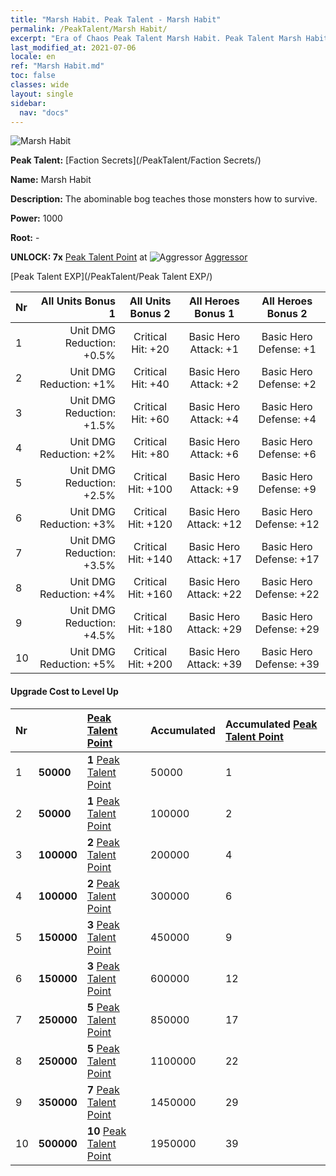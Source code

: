 ```yaml
---
title: "Marsh Habit. Peak Talent - Marsh Habit"
permalink: /PeakTalent/Marsh Habit/
excerpt: "Era of Chaos Peak Talent Marsh Habit. Peak Talent Marsh Habit. Marsh Habit"
last_modified_at: 2021-07-06
locale: en
ref: "Marsh Habit.md"
toc: false
classes: wide
layout: single
sidebar:
  nav: "docs"
---
```


  ![Marsh Habit](/images/pt/talent_3005.png)

  **Peak Talent:** [Faction Secrets](/PeakTalent/Faction Secrets/)

  **Name:** Marsh Habit

  **Description:** The abominable bog teaches those monsters how to survive.

  **Power:** 1000

  **Root:** -

  **UNLOCK: 7x** [Peak Talent Point](/Items/con_934/) at ![Aggressor](/images/pt/talent_3004.png) [Aggressor](/PeakTalent/Aggressor/)

  [Peak Talent EXP](/PeakTalent/Peak Talent EXP/)

  | Nr | All Units Bonus 1 | All Units Bonus 2 | All Heroes Bonus 1 | All Heroes Bonus 2 |
  |:---|--------------:|:-------------:|:-------------:|:-------------:|
  | 1 | Unit DMG Reduction: +0.5% | Critical Hit: +20 | Basic Hero Attack: +1 | Basic Hero Defense: +1 |
  | 2 | Unit DMG Reduction: +1% | Critical Hit: +40 | Basic Hero Attack: +2 | Basic Hero Defense: +2 |
  | 3 | Unit DMG Reduction: +1.5% | Critical Hit: +60 | Basic Hero Attack: +4 | Basic Hero Defense: +4 |
  | 4 | Unit DMG Reduction: +2% | Critical Hit: +80 | Basic Hero Attack: +6 | Basic Hero Defense: +6 |
  | 5 | Unit DMG Reduction: +2.5% | Critical Hit: +100 | Basic Hero Attack: +9 | Basic Hero Defense: +9 |
  | 6 | Unit DMG Reduction: +3% | Critical Hit: +120 | Basic Hero Attack: +12 | Basic Hero Defense: +12 |
  | 7 | Unit DMG Reduction: +3.5% | Critical Hit: +140 | Basic Hero Attack: +17 | Basic Hero Defense: +17 |
  | 8 | Unit DMG Reduction: +4% | Critical Hit: +160 | Basic Hero Attack: +22 | Basic Hero Defense: +22 |
  | 9 | Unit DMG Reduction: +4.5% | Critical Hit: +180 | Basic Hero Attack: +29 | Basic Hero Defense: +29 |
  | 10 | Unit DMG Reduction: +5% | Critical Hit: +200 | Basic Hero Attack: +39 | Basic Hero Defense: +39 |


#### Upgrade Cost to Level Up

  | Nr | <i class="fas fa-coins"/> | [Peak Talent Point](/Items/con_934/) | Accumulated <i class="fas fa-coins"/> | Accumulated [Peak Talent Point](/Items/con_934/) |
  |:---|:--------------|:-------------|:-------------|:-------------|
  | 1 | **50000** | **1** [Peak Talent Point](/Items/con_934/) | 50000 | 1 |
  | 2 | **50000** | **1** [Peak Talent Point](/Items/con_934/) | 100000 | 2 |
  | 3 | **100000** | **2** [Peak Talent Point](/Items/con_934/) | 200000 | 4 |
  | 4 | **100000** | **2** [Peak Talent Point](/Items/con_934/) | 300000 | 6 |
  | 5 | **150000** | **3** [Peak Talent Point](/Items/con_934/) | 450000 | 9 |
  | 6 | **150000** | **3** [Peak Talent Point](/Items/con_934/) | 600000 | 12 |
  | 7 | **250000** | **5** [Peak Talent Point](/Items/con_934/) | 850000 | 17 |
  | 8 | **250000** | **5** [Peak Talent Point](/Items/con_934/) | 1100000 | 22 |
  | 9 | **350000** | **7** [Peak Talent Point](/Items/con_934/) | 1450000 | 29 |
  | 10 | **500000** | **10** [Peak Talent Point](/Items/con_934/) | 1950000 | 39 |
